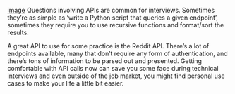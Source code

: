 [image](https://github.com/mainangaruiya/alx-system_engineering-devops/assets/100405059/20d5c0da-ab34-4e72-af4f-699af9ddd5d5)
Questions involving APIs are common for interviews. Sometimes they’re as simple as ‘write a Python script that queries a given endpoint’, sometimes they require you to use recursive functions and format/sort the results.

A great API to use for some practice is the Reddit API. There’s a lot of endpoints available, many that don’t require any form of authentication, and there’s tons of information to be parsed out and presented. Getting comfortable with API calls now can save you some face during technical interviews and even outside of the job market, you might find personal use cases to make your life a little bit easier.
